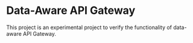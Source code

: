# Data-Aware API Gateway
This project is an experimental project to verify the functionality of data-aware API Gateway.